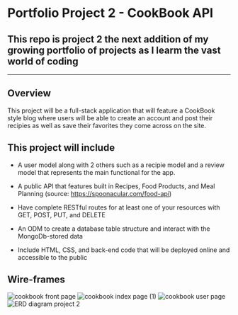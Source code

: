# Portfolio Project 2 - CookBook API

## This repo is project 2 the next addition of my growing portfolio of projects as I learm the vast world of coding
--------------------------------------------------

## Overview 

This project will be a full-stack application that will feature a CookBook style blog where users will be able to create an account and post their recipies as well as save their favorites they come across on the site. 



## This project will include
*  A user model along with 2 others such as a recipie model and a review model that represents the main functional for the app.

* A public API that features built in Recipes, Food Products, and Meal Planning (source: https://spoonacular.com/food-api)

* Have complete RESTful routes for at least one of your resources with GET, POST, PUT, and DELETE

* An ODM to create a database table structure and interact with the MongoDb-stored data

* Include HTML, CSS, and back-end code that will be deployed online and accessible to the public


## Wire-frames

![cookbook front page](https://user-images.githubusercontent.com/104868823/173106928-a735a790-8420-4f31-907e-5a2fae6f9b26.png)
![cookbook index page (1)](https://user-images.githubusercontent.com/104868823/173118777-c6d5c121-74f8-4a42-8aed-8f45c7545e7a.png)
![cookbook user page](https://user-images.githubusercontent.com/104868823/173106953-e257e23c-7bcb-4a60-9c33-519cb8f90c68.png)
![ERD diagram project 2](https://user-images.githubusercontent.com/104868823/173128565-3af772c4-875a-428c-8732-d6ba962477bd.png)
